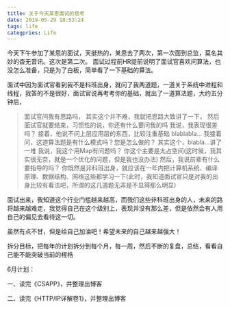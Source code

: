 ```yaml
---
title: 关于今天某思面试的思考
date: 2019-05-29 18:53:24
tags: life
categpries: Life
---
```

今天下午参加了某思的面试，天挺热的，某思去了两次，第一次面到总监，莫名其妙的杳无音讯。这次是第二次。
面试过程前HR提前说明了面试官喜欢问算法，也没怎么准备，只是为了白板，简单看了一下基础的算法。

<!-- more -->

面试中因为面试官看到我不是科班出身，就问了我两道题，一道关于系统中进程和线程，我答的不是很好，面试官说再考考你的基础，就出了一道算法题，大约五分钟后，
> 面试官问我有思路吗，
> 其实这个并不难，我就把思路大致讲了一下，
> 然后面试官就要结束，习惯性的说，你还有什么要问我的吗
> 我说，我表现很差吗？
> 接着，他说不问上层应用层的东西，比较注重基础 blablabla...
> 我接着问，这道算法题是有什么模式吗？您是怎么做的？
> 其实这个，blabla...讲了一堆
> 我说，我这个用Map有问题吗？
> 你这个主要是太占空间(这时候，我其实很无奈，就是一个优化的问题，但是我也没办法)
> 然后，我说前辈有什么要指导的吗？
> 你既然是非科班出身，就应该在一年内把计算机系统、编译原理、数据结构、网络这些都学习一下(此时，我知道面试官只是对我的出身比较有看法吧，所谓的这几道题无非是不显得那么明显)

面试出来，我知道这个行业门槛越来越高，而我们这些非科班出身的人，未来的路将越来越难走，我觉得自己在这个级别上，表现并没有那么差，但是依然会有人用自己的偏见去看待这一切。

虽然有点不甘，但是给自己加油吧！希望未来的自己越来越强大！

拆分目标，把每年的计划拆分到每个月，每一周，然后不断的复盘，总结，看看自己能不能突破当前的桎梏

6月计划：

一、读完《CSAPP》，并整理出博客

二、读完《HTTP/IP详解卷1》，并整理出博客